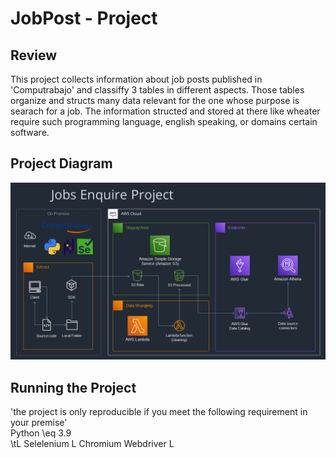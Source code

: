# JobPost - Project

## Review
This project collects information about job posts published in 'Computrabajo' and classiffy 3 tables in different aspects.
Those tables organize and structs many data relevant for the one whose purpose is searach for a job. The information structed
and stored at there like wheater require such programming language, english speaking, or domains certain software.

## Project Diagram
![ProjectaDiagram](./diagrams/diagram4.png "ProjectaDiagram")

## Running the Project
'the project is only reproducible if you meet the following requirement in your premise'  
Python \eq 3.9  
\tL Selelenium
    L Chromium Webdriver
    L
